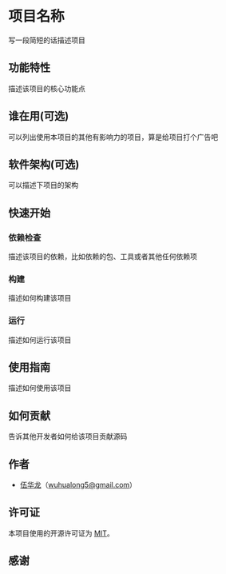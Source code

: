 # 项目名称

写一段简短的话描述项目

## 功能特性

描述该项目的核心功能点

## 谁在用(可选)

可以列出使用本项目的其他有影响力的项目，算是给项目打个广告吧

## 软件架构(可选)

可以描述下项目的架构

## 快速开始

### 依赖检查

描述该项目的依赖，比如依赖的包、工具或者其他任何依赖项

### 构建

描述如何构建该项目

### 运行

描述如何运行该项目

## 使用指南

描述如何使用该项目

## 如何贡献

告诉其他开发者如何给该项目贡献源码

## 作者

- [伍华龙][whl]（wuhualong5@gmail.com）

## 许可证

本项目使用的开源许可证为 [MIT](mit)。

## 感谢

  [whl]: https://github.com/whl1729
  [mit]: https://choosealicense.com/licenses/mit/
